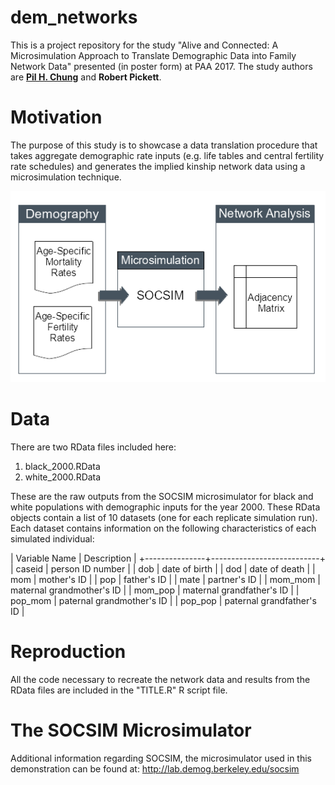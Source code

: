 # dem_networks
This is a project repository for the study "Alive and Connected: A Microsimulation Approach to Translate Demographic Data into Family Network Data" presented (in poster form) at PAA 2017. The study authors are [__Pil H. Chung__](http://www.paulchung.org) and __Robert Pickett__.

# Motivation
The purpose of this study is to showcase a data translation procedure that takes aggregate demographic rate inputs (e.g. life tables and central fertility rate schedules) and generates the implied kinship network data using a microsimulation technique.

![translation](translation.png)

# Data
There are two RData files included here:

1. black_2000.RData
2. white_2000.RData

These are the raw outputs from the SOCSIM microsimulator for black and white populations with demographic inputs for the year 2000. These RData objects contain a list of 10 datasets (one for each replicate simulation run). Each dataset contains information on the following characteristics of each simulated individual:

| Variable Name | Description               |
+---------------+---------------------------+
| caseid        | person ID number          |
| dob           | date of birth             |
| dod           | date of death             |
| mom           | mother's ID               |
| pop           | father's ID               |
| mate          | partner's ID              |
| mom_mom       | maternal grandmother's ID |
| mom_pop       | maternal grandfather's ID |
| pop_mom       | paternal grandmother's ID |
| pop_pop       | paternal grandfather's ID |

# Reproduction
All the code necessary to recreate the network data and results from the RData files are included in the "TITLE.R" R script file. 

# The SOCSIM Microsimulator
Additional information regarding SOCSIM, the microsimulator used in this demonstration can be found at: <http://lab.demog.berkeley.edu/socsim>